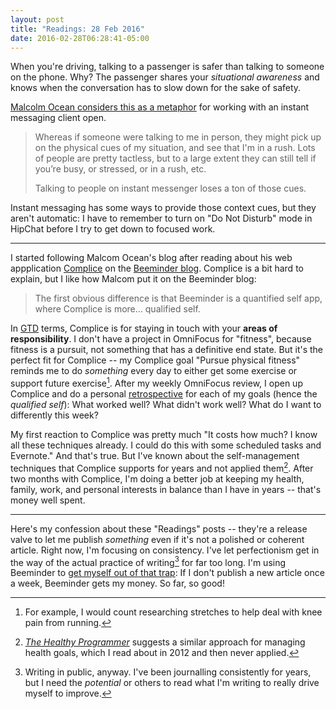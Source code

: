 ```yaml
---
layout: post
title: "Readings: 28 Feb 2016"
date: 2016-02-28T06:28:41-05:00
---
```


When you're driving, talking to a passenger is safer than talking to someone on the phone. Why? The passenger shares your _situational awareness_ and knows when the conversation has to slow down for the sake of safety.

[Malcolm Ocean considers this as a metaphor](http://malcolmocean.com/2016/02/phone-while-driving-metaphor/) for working with an instant messaging client open.

> Whereas if someone were talking to me in person, they might pick up on the physical cues of my situation, and see that I'm in a rush. Lots of people are pretty tactless, but to a large extent they can still tell if you’re busy, or stressed, or in a rush, etc.
>
> Talking to people on instant messenger loses a ton of those cues.

Instant messaging has some ways to provide those context cues, but they aren't automatic: I have to remember to turn on "Do Not Disturb" mode in HipChat before I try to get down to focused work.

----

I started following Malcom Ocean's blog after reading about his web appplication [Complice](https://complice.co/?s) on the [Beeminder blog](http://blog.beeminder.com/complice/). Complice is a bit hard to explain, but I like how Malcom put it on the Beeminder blog:

> The first obvious difference is that Beeminder is a quantified self app, where Complice is more... qualified self.

In [GTD](http://www.amazon.com/Getting-Things-Done-Stress-Free-Productivity/dp/0143126563) terms, Complice is for staying in touch with your **areas of responsibility**. I don't have a project in OmniFocus for "fitness", because fitness is a pursuit, not something that has a definitive end state. But it's the perfect fit for Complice -- my Complice goal "Pursue physical fitness" reminds me to do _something_ every day to either get some exercise or support future exercise[^1]. After my weekly OmniFocus review, I open up Complice and do a personal [retrospective](https://en.wikipedia.org/wiki/Retrospective#Software_development) for each of my goals (hence the _qualified self_): What worked well? What didn't work well? What do I want to differently this week?

My first reaction to Complice was pretty much "It costs how much? I know all these techniques already. I could do this with some scheduled tasks and Evernote." And that's true. But I've known about the self-management techniques that Complice supports for years and not applied them[^2]. After two months with Complice, I'm doing a better job at keeping my health, family, work, and personal interests in balance than I have in years -- that's money well spent.

----

Here's my confession about these "Readings" posts -- they're a release valve to let me publish _something_ even if it's not a polished or coherent article. Right now, I'm focusing on consistency. I've let perfectionism get in the way of the actual practice of writing[^3] for far too long. I'm using Beeminder to [get myself out of that trap](https://www.beeminder.com/dehowell/goals/write): If I don't publish a new article once a week, Beeminder gets my money. So far, so good!

[^1]: For example, I would count researching stretches to help deal with knee pain from running.

[^2]: [_The Healthy Programmer_](http://healthyprog.com) suggests a similar approach for managing health goals, which I read about in 2012 and then never applied.

[^3]: Writing in public, anyway. I've been journalling consistently for years, but I need the _potential_ or others to read what I'm writing to really drive myself to improve.
